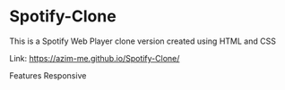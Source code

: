 # Spotify-Clone
This is a Spotify Web Player clone version created using HTML and CSS

Link: https://azim-me.github.io/Spotify-Clone/

Features
Responsive
